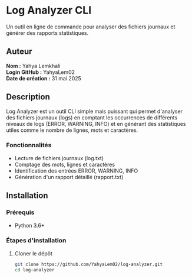 # Log Analyzer CLI

Un outil en ligne de commande pour analyser des fichiers journaux et générer des rapports statistiques.

## Auteur

**Nom :** Yahya Lemkhali  
**Login GitHub :** YahyaLem02  
**Date de création :** 31 mai 2025

## Description

Log Analyzer est un outil CLI simple mais puissant qui permet d'analyser des fichiers journaux (logs) en comptant les occurrences de différents niveaux de logs (ERROR, WARNING, INFO) et en générant des statistiques utiles comme le nombre de lignes, mots et caractères.

### Fonctionnalités

- Lecture de fichiers journaux (log.txt)
- Comptage des mots, lignes et caractères
- Identification des entrées ERROR, WARNING, INFO
- Génération d'un rapport détaillé (rapport.txt)

## Installation

### Prérequis

- Python 3.6+

### Étapes d'installation

1. Cloner le dépôt
   ```bash
   git clone https://github.com/YahyaLem02/log-analyzer.git
   cd log-analyzer